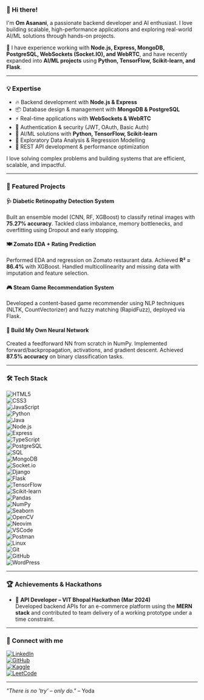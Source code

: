 ### 🌟 Hi there!  

I'm **Om Asanani**, a passionate backend developer and AI enthusiast. I love building scalable, high-performance applications and exploring real-world AI/ML solutions through hands-on projects.

🚀 I have experience working with **Node.js, Express, MongoDB, PostgreSQL, WebSockets (Socket.IO), and WebRTC**, and have recently expanded into **AI/ML projects** using **Python, TensorFlow, Scikit-learn, and Flask**.

---

### 💡 Expertise  

- 🔥 Backend development with **Node.js & Express**  
- 📦 Database design & management with **MongoDB & PostgreSQL**  
- ⚡ Real-time applications with **WebSockets & WebRTC**  
- 🔐 Authentication & security (JWT, OAuth, Basic Auth)  
- 🧠 AI/ML solutions with **Python, TensorFlow, Scikit-learn**  
- 🧪 Exploratory Data Analysis & Regression Modelling  
- 🚀 REST API development & performance optimization  

I love solving complex problems and building systems that are efficient, scalable, and impactful.

---

### 🧠 Featured Projects

#### 🩺 Diabetic Retinopathy Detection System  
Built an ensemble model (CNN, RF, XGBoost) to classify retinal images with **75.27% accuracy**. Tackled class imbalance, memory bottlenecks, and overfitting using Dropout and early stopping.

#### 🍽️ Zomato EDA + Rating Prediction  
Performed EDA and regression on Zomato restaurant data. Achieved **R² = 86.4%** with XGBoost. Handled multicollinearity and missing data with imputation and feature selection.

#### 🎮 Steam Game Recommendation System  
Developed a content-based game recommender using NLP techniques (NLTK, CountVectorizer) and fuzzy matching (RapidFuzz), deployed via Flask.

#### 🧠 Build My Own Neural Network  
Created a feedforward NN from scratch in NumPy. Implemented forward/backpropagation, activations, and gradient descent. Achieved **87.5% accuracy** on binary classification tasks.

---

### 🛠 Tech Stack  

![HTML5](https://img.shields.io/badge/HTML5-E34F26?style=for-the-badge&logo=html5&logoColor=white)  
![CSS3](https://img.shields.io/badge/CSS3-1572B6?style=for-the-badge&logo=css3&logoColor=white)  
![JavaScript](https://img.shields.io/badge/JavaScript-F7DF1E?style=for-the-badge&logo=javascript&logoColor=black)  
![Python](https://img.shields.io/badge/Python-3776AB?style=for-the-badge&logo=python&logoColor=white)  
![Java](https://img.shields.io/badge/Java-007396?style=for-the-badge&logo=java&logoColor=white)  
![Node.js](https://img.shields.io/badge/Node.js-43853D?style=for-the-badge&logo=node.js&logoColor=white)  
![Express](https://img.shields.io/badge/Express-000000?style=for-the-badge&logo=express&logoColor=white)  
![TypeScript](https://img.shields.io/badge/TypeScript-3178C6?style=for-the-badge&logo=typescript&logoColor=white)  
![PostgreSQL](https://img.shields.io/badge/PostgreSQL-336791?style=for-the-badge&logo=postgresql&logoColor=white)  
![SQL](https://img.shields.io/badge/SQL-4479A1?style=for-the-badge&logo=postgresql&logoColor=white)  
![MongoDB](https://img.shields.io/badge/MongoDB-4EA94B?style=for-the-badge&logo=mongodb&logoColor=white)  
![Socket.io](https://img.shields.io/badge/Socket.io-010101?style=for-the-badge&logo=socket.io&logoColor=white)  
![Django](https://img.shields.io/badge/Django-092E20?style=for-the-badge&logo=django&logoColor=white)  
![Flask](https://img.shields.io/badge/Flask-000000?style=for-the-badge&logo=flask&logoColor=white)  
![TensorFlow](https://img.shields.io/badge/TensorFlow-FF6F00?style=for-the-badge&logo=tensorflow&logoColor=white)  
![Scikit-learn](https://img.shields.io/badge/Scikit--learn-F7931E?style=for-the-badge&logo=scikitlearn&logoColor=white)  
![Pandas](https://img.shields.io/badge/Pandas-150458?style=for-the-badge&logo=pandas&logoColor=white)  
![NumPy](https://img.shields.io/badge/NumPy-013243?style=for-the-badge&logo=numpy&logoColor=white)  
![Seaborn](https://img.shields.io/badge/Seaborn-0099C6?style=for-the-badge&logo=seaborn&logoColor=white)  
![OpenCV](https://img.shields.io/badge/OpenCV-5C3EE8?style=for-the-badge&logo=opencv&logoColor=white)  
![Neovim](https://img.shields.io/badge/Neovim-57A143?style=for-the-badge&logo=neovim&logoColor=white)  
![VSCode](https://img.shields.io/badge/VSCode-007ACC?style=for-the-badge&logo=visualstudiocode&logoColor=white)  
![Postman](https://img.shields.io/badge/Postman-FF6C37?style=for-the-badge&logo=postman&logoColor=white)  
![Linux](https://img.shields.io/badge/Linux-FCC624?style=for-the-badge&logo=linux&logoColor=black)  
![Git](https://img.shields.io/badge/Git-F05032?style=for-the-badge&logo=git&logoColor=white)  
![GitHub](https://img.shields.io/badge/GitHub-181717?style=for-the-badge&logo=github&logoColor=white)  
![WordPress](https://img.shields.io/badge/WordPress-21759B?style=for-the-badge&logo=wordpress&logoColor=white)  

---

### 🏆 Achievements & Hackathons  

- 🥇 **API Developer – VIT Bhopal Hackathon (Mar 2024)**  
  Developed backend APIs for an e-commerce platform using the **MERN stack** and contributed to team delivery of a working prototype under a time constraint.

---

### 📢 Connect with me  

[![LinkedIn](https://img.shields.io/badge/LinkedIn-0A66C2?style=for-the-badge&logo=linkedin&logoColor=white)](https://linkedin.com/in/om-asanani)  
[![GitHub](https://img.shields.io/badge/GitHub-181717?style=for-the-badge&logo=github&logoColor=white)](https://github.com/LILCOOTS)  
[![Kaggle](https://img.shields.io/badge/Kaggle-20BEFF?style=for-the-badge&logo=kaggle&logoColor=white)](https://www.kaggle.com/omasanani)  
[![LeetCode](https://img.shields.io/badge/LeetCode-FFA116?style=for-the-badge&logo=leetcode&logoColor=white)](https://leetcode.com/u/MaulanaDelRey/)  

---

_"There is no 'try' – only do."_ – Yoda
